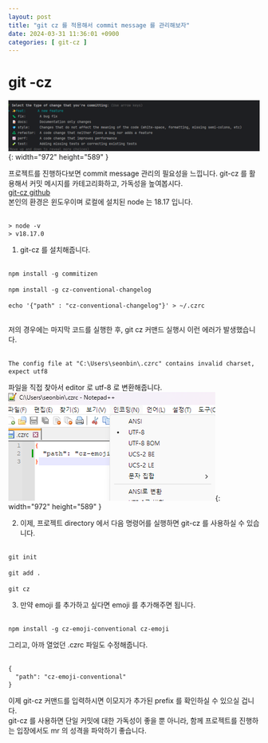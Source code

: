 ```yaml
---
layout: post
title: "git cz 를 적용해서 commit message 를 관리해보자"
date: 2024-03-31 11:36:01 +0900
categories: [ git-cz ]
---
```


# git -cz

![Desktop View](/assets/img/2024-03-31/2024-03-31-git-cz.png){: width="972" height="589" }

프로젝트를 진행하다보면 commit message 관리의 필요성을 느낍니다. git-cz 를 활용해서 커밋 메시지를 카테고리화하고, 가독성을 높여봅시다.
<br>
[git-cz github](https://github.com/streamich/git-cz)
<br>
본인의 환경은 윈도우이며 로컬에 설치된 node 는 18.17 입니다.
```shell

> node -v
> v18.17.0

```

1. git-cz 를 설치해줍니다.

```shell

npm install -g commitizen

npm install -g cz-conventional-changelog

echo '{"path" : "cz-conventional-changelog"}' > ~/.czrc


```

저의 경우에는 마지막 코드를 실행한 후, git cz 커맨드 실행시 이런 에러가 발생했습니다.

```shell

The config file at "C:\Users\seonbin\.czrc" contains invalid charset, expect utf8

```

파일을 직접 찾아서 editor 로 utf-8 로 변환해줍니다.
![Desktop View](/assets/img/2024-03-31/2024-03-31-encoding.png){: width="972" height="589" }

2. 이제, 프로젝트 directory 에서 다음 명령어를 실행하면 git-cz 를 사용하실 수 있습니다.

```shell

git init

git add .

git cz

```

3. 만약 emoji 를 추가하고 싶다면 emoji 를 추가해주면 됩니다.

```shell

npm install -g cz-emoji-conventional cz-emoji

```

그리고, 아까 열었던 .czrc 파일도 수정해줍니다.

```shell

{
  "path": "cz-emoji-conventional"
}

```

이제 git-cz 커맨드를 입력하시면 이모지가 추가된 prefix 를 확인하실 수 있으실 겁니다.
<br>
git-cz 를 사용하면 단일 커밋에 대한 가독성이 좋을 뿐 아니라, 함께 프로젝트를 진행하는 입장에서도 mr 의 성격을 파악하기 좋습니다.
